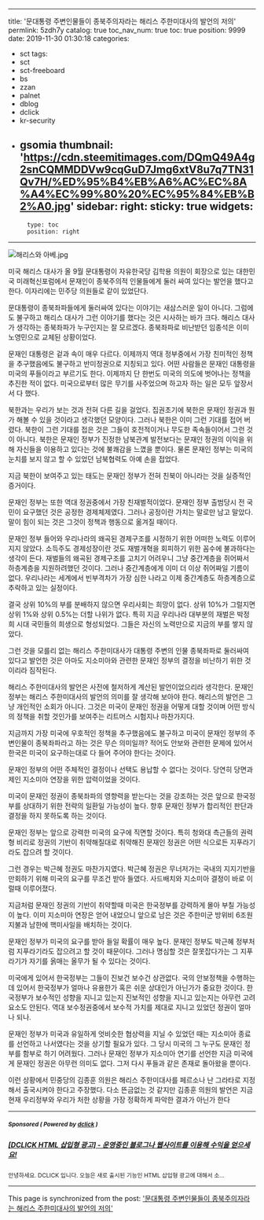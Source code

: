 
---
title: '문대통령 주변인물들이 종북주의자라는 해리스 주한미대사의 발언의 저의'
permlink: 5zdh7y
catalog: true
toc_nav_num: true
toc: true
position: 9999
date: 2019-11-30 01:30:18
categories:
- sct
tags:
- sct
- sct-freeboard
- bs
- zzan
- palnet
- dblog
- dclick
- kr-security
- gsomia
thumbnail: 'https://cdn.steemitimages.com/DQmQ49A4g2snCQMMDDVw9cqGuD7Jmg6xtV8u7q7TN31Qv7H/%ED%95%B4%EB%A6%AC%EC%8A%A4%EC%99%80%20%EC%95%84%EB%B2%A0.jpg'
sidebar:
    right:
        sticky: true
widgets:
    -
        type: toc
        position: right
---


![해리스와 아베.jpg](https://cdn.steemitimages.com/DQmQ49A4g2snCQMMDDVw9cqGuD7Jmg6xtV8u7q7TN31Qv7H/%ED%95%B4%EB%A6%AC%EC%8A%A4%EC%99%80%20%EC%95%84%EB%B2%A0.jpg)                                                           

미국 해리스 대사가 올 9월 문대통령이 자유한국당 김학용 의원이 회장으로 있는 대한민국 미래혁신포럼에서 문재인이 종북주의적 인물들에게 둘러 싸여 있다는 발언을 했다고 한다. 이자리에는 민주당 의원들로 같이 있었단다.

문대통령이 종북좌파들에게 둘러싸여 있다는 이야기는 새삼스러운 일이 아니다. 그럼에도 불구하고 해리스 대사가 그런 이야기를 했다는 것은 시사하는 바가 크다. 해리스 대사가 생각하는 종북좌파가 누구인지는 잘 모르겠다. 종북좌파로 비난받던 임종석은 이미 노영민으로 교체된 상황이었다.

문재인 대통령은 겉과 속이 매우 다르다. 이제까지 역대 정부중에서 가장 친미적인 정책을 추구했음에도 불구하고 반미정권으로 지칭되고 있다. 어떤 사람들은 문재인 대통령을 미국의 푸들이라고 부르기도 한다. 이제까지 단 한번도 미국의 의도에 벗어나는 정책을 추진한 적이 없다. 미국으로부터 많은 무기를 사주었으며 하고자 하는 일은 모두 앞장서서 다 했다.

북한과는 우리가 보는 것과 전혀 다른 길을 걸었다. 집권초기에 북한은 문재인 정권과 뭔가 해볼 수 있을 것이라고 생각했던 모양이다. 그러나 북한은 이미 그런 기대를 접어 버렸다. 북한이 그런 기대를 접은 것은 그들이 호전적이거나 무도한 족속들이어서 그런 것이 아니다. 북한은 문재인 정부가 진정한 남북관계 발전보다는 문재인 정권의 이익을 위해 자신들을 이용하고 있다는 것에 불쾌감을 느꼈을 뿐이다. 물론 문재인 정부는 미국의 눈치를 보지 않고 할 수 있었던 남북협력도 아예 손을 접었다.

지금 북한이 보여주고 있는 태도는 문재인 정부가 전혀 친북이 아니라는 것을 실증적인 증거이다.

문재인 정부는 또한 역대 정권중에서 가장 친재벌적이었다. 문재인 정부 출범당시 전 국민이 요구했던 것은 공정한 경제체제였다. 그러나 공정이란 가치는 말로만 남고 말았다. 말이 힘이 되는 것은 그것이 정책과 행동으로 옮겨질 때이다.

문재인 정부 들어와 우리나라의 왜곡된 경제구조를 시정하기 위한 어떠한 노력도 이루어지지 않았다. 소득주도 경제성장이란 것도 재벌개혁을 회피하기 위한 꼼수에 불과하다는 생각이 든다. 재벌들의 왜곡된 경제구조를 고치기 어려우니 그냥 중간계층을 쥐어짜서 하층계층을 지원하려했던 것이다. 그러나 중간계층에게 이미 더 이상 쥐어짜일 기름이 없다. 우리나라는 세계에서 빈부격차가 가장 심한 나라고 이제 중간계층도 하층계층으로 추락하고 있는 실정이다.

결국 상위 10%의 부를 분배하지 않으면 우리사회는 희망이 없다. 상위 10%가 그럴지면 상위 1%와 상위 0.5%는 더할 나위가 없다. 특히 지금 우리나라 대부분의 재벌은 박정희 시대 국민들의 희생으로 형성되었다. 그들은 자신의 노력만으로 지금의 부를 쌓지 않았다.

그런 것을 모를리 없는 해리스 주한미대사가 대통령 주변의 인물 종북좌파로 둘러싸여 있다고 발언한 것은 아마도 지소미아와 관련한 문재인 정부의 결정을 비난하기 위한 것이리라 짐작된다.

해리스 주한미대사의 발언은 사전에 철저하게 계산된 발언이었으리라 생각한다. 문재인 정부는 해리스 주한미대사의 발언의 의미를 잘 생각해 보아야 한다. 해리스의 발언은 그냥 개인적인 소회가 아니다. 그것은 미국이 문재인 정권을 어떻게 대할 것이며 어떤 방식의 정책을 취할 것인가를 보여주는 리트머스 시험지나 마찬가지다.

지금까지 가장 미국에 우호적인 정책을 추구했음에도 불구하고 미국이 문재인 정부의 주변인물이 종북좌파라고 하는 것은 무슨 의미일까? 적어도 안보와 관련한 문제에 있어서 한국은 미국이 요구하는대로 다 들어 주어야 한다는 것이다.

문재인 정부의 어떤 주체적인 결정이나 선택도 용납할 수 없다는 것이다. 당연히 당면과제인 지소미아 연장을 위한 압력이었을 것이다.

미국이 문재인 정권이 종북좌파의 영향력을 받는다는 것을 강조하는 것은 앞으로 한국정부를 상대하기 위한 전략의 일환일 가능성이 높다. 향후 문재인 정부가 합리적인 판단과 결정을 하지 못하도록 하는 것이다.

문재인 정부는 앞으로 강력한 미국의 요구에 직면할 것이다. 특히 청와대 측근들의 권력형 비리로 정권의 기반이 취약해질대로 취약해진 문재인 정권은 어떤 식으로든 지푸라기라도 잡으려 할 것이다.

그런 경우는 박근혜 정권도 마찬가지였다. 박근혜 정권은 무너저가는 국내의 지지기반을 만회하기 위해 미국의 요구를 무조건 받아 들였다. 사드배치와 지소미아 결정이 바로 이럴때 이루어졌다.

지금처럼 문재인 정권의 기반이 취약할때 미국은 한국정부를 강력하게 몰아 부칠 가능성이 높다. 이미 지소미아 연장은 얻어 내었으니 앞으로 남은 것은 주한미군 방위비 6조원 지불과 남한에 핵미사일을 배치하는 것이다.

문재인 정부가 미국의 요구를 받아 들일 확률이 매우 높다. 문재인 정부도 박근혜 정부처럼 지푸라기라도 잡으려고 할 것이 때문이다. 그러나 명심할 것은 잘못잡다가는 그 지푸라기가 자기를 옭매는 올무가 될 수 있다는 것이다.

미국에게 있어서 한국정부는 그들이 진보건 보수건 상관없다. 국의 안보정책을 수행하는데 있어서 한국정부가 얼마나 유용한가 혹은 쉬운 상대인가 아닌가가 중요한 것이다. 한국정부가 보수적인 성향을 지니고 있는지 진보적인 성향을 지니고 있는지는 아무런 고려요소도 안된다. 역대 보수정권중에서 보수적 가치를 제대로 지니고 있었던 정권이 얼마나 되나.

문재인 정부가 미국과 유일하게 엇비슷한 협상력을 지닐 수 있었던 때는 지소미아 종료를 선언하고 나서였다는 것을 상기할 필요가 있다. 그 당시 미국의 그 누구도 문재인 정부를 함부로 하기 어려웠다. 그러나 문재인 정부가 지소미아 연기를 선언한 지금 미국에게 문재인 정권은 아무런 의미도 없다. 그저 다시 푸들과 같은 존재로 돌아왔을 뿐이다.

이런 상황에서 민중당의 김종훈 의원은 해리스 주한미대사를 페르소나 난 그라타로 지정해서 출국시켜야 한다고 주장했다. 다소 뜬금없는 것 같지만 김종훈 의원의 발언은 지금 현재 우리정부와 우리가 처한 상황을 가장 정확하게 파악한 결과가 아닌가 한다

---

#####  <sub> **Sponsored ( Powered by [dclick](https://www.dclick.io) )** </sub>
##### [[DCLICK HTML 삽입형 광고] - 운영중인 블로그나 웹사이트를 이용해 수익을 얻으세요!](https://api.dclick.io/v1/c?x=eyJhbGciOiJIUzI1NiIsInR5cCI6IkpXVCJ9.eyJjIjoib2xkc3RvbmUiLCJzIjoiNXpkaDd5IiwiYSI6WyJ0LTE0ODYiXSwidXJsIjoiaHR0cHM6Ly9zdGVlbWl0LmNvbS9AZGNsaWNrL2RjbGljay1odG1sLS0xNTUwNTQ5MTQwNDA4IiwiaWF0IjoxNTc1MDc3NzA0LCJleHAiOjE4OTA0Mzc3MDR9.XDGPXeRY_Pgs72k79a5-GWXe4LxRP9pwerlc4KAPjao)
<sup>안녕하세요. DCLICK 입니다. 오늘은 새로 출시된 기능인 HTML 삽입형 광고에 대해서 소...</sup>


- - -

This page is synchronized from the post: ['문대통령 주변인물들이 종북주의자라는 해리스 주한미대사의 발언의 저의'](https://steemit.com/@oldstone/5zdh7y)
